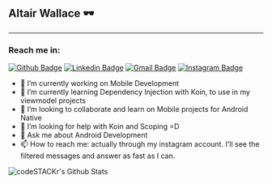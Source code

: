 ## Altair Wallace 🕶



---
### Reach me in:

[![Github Badge](https://img.shields.io/badge/-Github-000?style=flat-square&logo=Github&logoColor=white&link=https://github.com/everton4292)](https://github.com/atrwallace)
[![Linkedin Badge](https://img.shields.io/badge/-LinkedIn-blue?style=flat-square&logo=Linkedin&logoColor=white&link=https://www.linkedin.com/in/altair-wallace-0b414219a/)](https://www.linkedin.com/in/altair-wallace-0b414219a/)
[![Gmail Badge](https://img.shields.io/badge/-Gmail-c14438?style=flat-square&logo=Gmail&logoColor=white&link=mailto:rebeccamanzi@gmail.com)](mailto:tayrk.contato@gmail.com)
[![Instagram Badge](https://img.shields.io/badge/-Instagram-C13584?style=flat-square&labelColor=C13584&logo=instagram&logoColor=white&link=https://www.instagram.com/codepwr/)](https://www.instagram.com/tayrk/)


- 🔭 I’m currently working on Mobile Development
- 🌱 I’m currently learning Dependency Injection with Koin, to use in my viewmodel projects
- 👯 I’m looking to collaborate and learn on Mobile projects for Android Native
- 🤔 I’m looking for help with Koin and Scoping =D
- 💬 Ask me about Android Development
- 📫 How to reach me: actually through my instagram account. I'll see the filtered messages and answer as fast as I can.

<img align="left" alt="codeSTACKr's Github Stats" src="https://github-readme-stats.vercel.app/api?username=atrwallace&count_private=true&show_icons&include_all_commits&langs_count"/>



